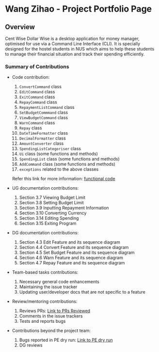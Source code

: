 # Wang Zihao - Project Portfolio Page

## Overview
Cent Wise Dollar Wise is a desktop application for money manager, optimised for use via a Command Line Interface (CLI). 
It is specially designed for the hostel students in NUS which aims to help these students to manage their 
financial situation and track their spending efficiently. 

### Summary of Contributions
* Code contribution: 
  1. `ConvertCommand` class
  2. `EditCommand` class
  3. `ExitCommand` class
  4. `RepayCommand` class
  5. `RepaymentListCommand` class
  6. `SetBudgetCommmand` class
  7. `ViewBudgetCommand` class
  8. `WarnCommand` class
  9. `Repay` class
  10. `DateTimeFormatter` class
  11. `DecimalFormatter` class
  12. `AmountConverter` class
  13. `SpendingListCategoriser` class
  14. `Ui` class (some functions and methods)
  15. `SpendingList` class (some functions and methods)
  16. `AddCommand` class (some functions and methods)
  17. `exceptions` related to the above classes
  
  Refer this link for more information: 
  [functional code](https://nus-cs2113-ay2021s1.github.io/tp-dashboard/#breakdown=true&search=killingbear999)

* UG documentation contributions:
  1. Section 3.7 Viewing Budget Limit
  2. Section 3.8 Setting Budget Limit
  3. Section 3.9 Inputting Repayment Information
  4. Section 3.10 Converting Currency
  5. Section 3.14 Editing Spending
  6. Section 3.15 Exiting Program
  
* DG documentation contributions:
  1. Section 4.3 Edit Feature and its sequence diagram
  2. Section 4.4 Convert Feature and its sequence diagram
  3. Section 4.5 Set Budget Feature and its sequence diagram
  4. Section 4.6 Warn Feature and its sequence diagram
  5. Section 4.7 Repay Feature and its sequence diagram

* Team-based tasks contributions:
  1. Necessary general code enhancements
  2. Maintaining the issue tracker
  3. Updating user/developer docs that are not specific to a feature

* Review/mentoring contributions:
  1. Reviews PRs: [Link to PRs Reviewed](https://github.com/AY2021S1-CS2113T-F14-2/tp/pulls?q=is%3Apr+is%3Aclosed+reviewed-by%3Akillingbear999)
  2. Comments in the issue trackers
  3. Tests and reports bugs

* Contributions beyond the project team:
  1. Bugs reported in PE dry run: [Link to PE dry run](https://github.com/killingbear999/ped/issues) 
  2. DG reviews